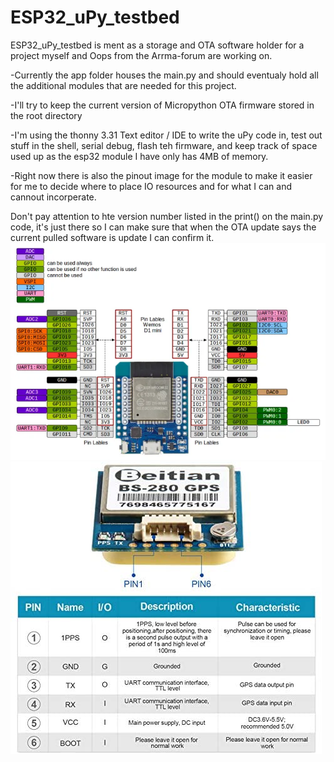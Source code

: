 # ESP32_uPy_testbed
ESP32_uPy_testbed is ment as a storage and OTA software holder for a project myself and Oops from the Arrma-forum are working on.

-Currently the app folder houses the main.py and should eventualy hold all the additional modules that are needed for this project.

-I'll try to keep the current version of Micropython OTA firmware stored in the root directory

-I'm using the thonny 3.31 Text editor / IDE to write the uPy code in, test out stuff in the shell, serial debug, flash teh firmware, and keep track of space used up as the esp32 module I have only has 4MB of memory.

-Right now there is also the pinout image for the module to make it easier for me to decide where to place IO resources and for what I can and cannout incorperate.

Don't pay attention to hte version number listed in the print() on the main.py code, it's just there so I can make sure that when the OTA update says the current pulled software is update I can confirm it.
![alt text](https://github.com/Psylenceo/ESP32_uPy_testbed/blob/main/ESp32%20io%20layout.png)
![alt text](https://github.com/Psylenceo/ESP32_uPy_testbed/blob/main/51%2BsDkkl9wL._AC_.jpg)
